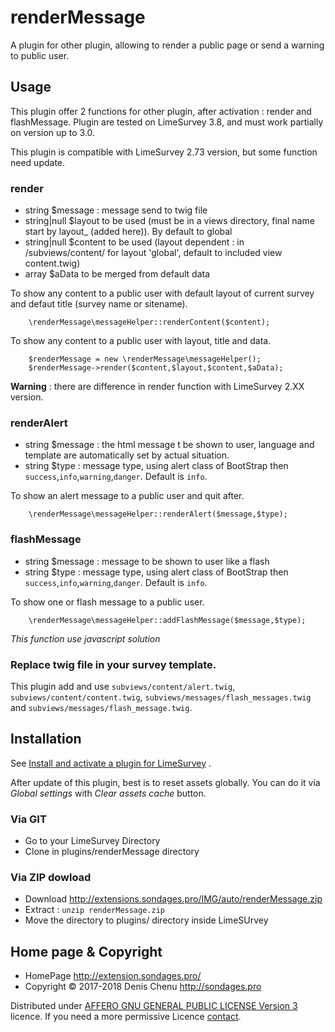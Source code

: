renderMessage
=============

A plugin for other plugin, allowing to render a public page or send a warning to public user.

## Usage

This plugin offer 2 functions for other plugin, after activation : render and flashMessage.
Plugin are tested on LimeSurvey 3.8, and must work partially on version up to 3.0.

This plugin is compatible with LimeSurvey 2.73 version, but some function need update.

### render
- string $message : message send to twig file
- string|null $layout to be used (must be in a views directory, final name start by layout_ (added here)). By default to global
- string|null $content to be used (layout dependent : in /subviews/content/ for layout 'global', default to included view content.twig) 
- array $aData to be merged from default data

To show any content to a public user with default layout of current survey and defaut title (survey name or sitename).
````
    \renderMessage\messageHelper::renderContent($content);
````

To show any content to a public user with layout, title and data.
````
    $renderMessage = new \renderMessage\messageHelper();
    $renderMessage->render($content,$layout,$content,$aData);
````
**Warning** : there are difference in render function with LimeSurvey 2.XX version.

### renderAlert
- string $message : the html message t be shown to user, language and template are automatically set by actual situation.
- string $type : message type, using alert class of BootStrap then `success`,`info`,`warning`,`danger`. Default is `info`.

To show an alert message to a public user and quit after.
````
    \renderMessage\messageHelper::renderAlert($message,$type);
````

### flashMessage
- string $message : message to be shown to user like a flash
- string $type : message type, using alert class of BootStrap then `success`,`info`,`warning`,`danger`. Default is `info`.

To show one or flash message to a public user.
````
    \renderMessage\messageHelper::addFlashMessage($message,$type);
````
_This function use javascript solution_

### Replace twig file in your survey template.

This plugin add and use `subviews/content/alert.twig`, `subviews/content/content.twig`, `subviews/messages/flash_messages.twig` and `subviews/messages/flash_message.twig`.

## Installation

See [Install and activate a plugin for LimeSurvey](http://extensions.sondages.pro/install-and-activate-a-plugin-for-limesurvey.html) .

After update of this plugin, best is to reset assets globally. You can do it via _Global settings_ with _Clear assets cache_ button.

### Via GIT
- Go to your LimeSurvey Directory
- Clone in plugins/renderMessage directory

### Via ZIP dowload
- Download <http://extensions.sondages.pro/IMG/auto/renderMessage.zip>
- Extract : `unzip renderMessage.zip`
- Move the directory to plugins/ directory inside LimeSUrvey

## Home page & Copyright
- HomePage <http://extension.sondages.pro/>
- Copyright © 2017-2018 Denis Chenu <http://sondages.pro>

Distributed under [AFFERO GNU GENERAL PUBLIC LICENSE Version 3](http://www.gnu.org/licenses/agpl.txt) licence.
If you need a more permissive Licence [contact](http://extensions.sondages.pro/about/contact.html).
